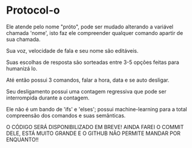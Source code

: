 # Protocol-o
 
Ele atende pelo nome "próto", pode ser mudado alterando a variável chamada 'nome', isto faz ele compreender qualquer comando apartir de sua chamada.

Sua voz, velocidade de fala e seu nome são editáveis.

Suas escolhas de resposta são sorteadas entre 3-5 opções feitas para humanizá lo.

Até então possui 3 comandos, falar a hora, data e se auto desligar.

Seu desligamento possui uma contagem regressiva que pode ser interrompida durante a contagem.

Ele não é um bando de 'ifs' e 'elses'; possui machine-learning para a total compreensão dos comandos e suas semânticas.

O CÓDIGO SERÁ DISPONIBILIZADO EM BREVE!
AINDA FAREI O COMMIT DELE, ESTÁ MUITO GRANDE E O GITHUB NÃO PERMITE MANDAR POR ENQUANTO!!
